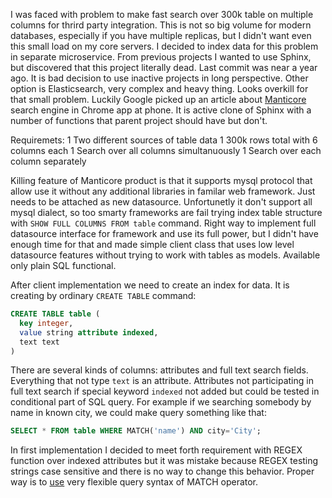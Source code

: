 I was faced with problem to make fast search over 300k table on multiple columns for thrird party integration. This is not so big volume for modern databases, especially if you have multiple replicas, but I didn't want even this small load on my core servers. I decided to index data for this problem in separate microservice. From previous projects I wanted to use Sphinx, but discovered that this project literally dead. Last commit was near a year ago. It is bad decision to use inactive projects in long perspective. Other option is Elasticsearch, very complex and heavy thing. Looks overkill for that small problem. Luckily Google picked up an article about [Manticore](https://docs.manticoresearch.com/latest/html/) search engine in Chrome app at phone. It is active clone of Sphinx with a number of functions that parent project should have but don't.

Requiremets:
1 Two different sources of table data
1 300k rows total with 6 columns each
1 Search over all columns simultanuously
1 Search over each column separately

Killing feature of Manticore product is that it supports mysql protocol that allow use it without any additional libraries in familar web framework. Just needs to be attached as new datasource. Unfortunetly it don't support all mysql dialect, so too smarty frameworks are fail trying index table structure with `SHOW FULL COLUMNS FROM table` command. Right way to implement full datasource interface for framework and use its full power, but I didn't have enough time for that and made simple client class that uses low level datasource features without trying to work with tables as models. Available only plain SQL functional.

After client implementation we need to create an index for data. It is creating by ordinary `CREATE TABLE` command:

```sql
CREATE TABLE table (
  key integer,
  value string attribute indexed,
  text text
)
```

There are several kinds of columns: attributes and full text search fields. Everything that not type `text` is an attribute. Attributes not participating in full text search if special keyword `indexed` not added but could be tested in conditional part of SQL query. For example if we searching somebody by name in known city, we could make query something like that:

```sql
SELECT * FROM table WHERE MATCH('name') AND city='City';
```

In first implementation I decided to meet forth requirement with REGEX function over indexed attributes but it was mistake because REGEX testing strings case sensitive and there is no way to change this behavior. Proper way is to [use](https://manual.manticoresearch.com/Searching/Full_text_matching/Operators#Full-text-operators) very flexible query syntax of MATCH operator.
